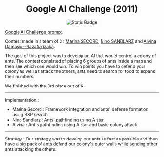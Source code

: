 <h1 align="center"> Google AI Challenge (2011) </h1>

<p align="center">
<img alt="Static Badge" src="https://img.shields.io/badge/Made%20in%20C%2B%2B-2d6eb3?style=flat-square&logo=c%2B%2B">
</p>

[Google AI Challenge prompt](http://ants.aichallenge.org/).

Contest made in a team of 3 :  [Marina SECORD](https://github.com/Lyrdinn/), [Nino SANDLARZ](https://github.com/Sand-Fox) and [Alvina Damasio--Razafiarizaka](http://ants.aichallenge.org/).

<p>
The goal of this project was to develop an AI that would control a colony of ants. The contest consisted of placing 6 groups of ants inside a map and then
see which one would win. To win points you have to defend your colony as well as attack the others, ants need to search for food to expand their numbers.

We finished with the 3rd place out of 6.
  
- - - - - - - - - - - - - - - - - - - - - - - - - - - - - - - -
Implementation :
 - Marina Secord : Framework integration and ants' defense formation using BSP search
 - Nino Sandlarz : Ants' pathfinding using A star
 - Alvina : Ant's pathfinding using A star and basic colony attack
  
- - - - - - - - - - - - - - - - - - - - - - - - - - - - - - - -
Strategy :
  Our strategy was to develop our ants as fast as possible and then have a big pack of ants defend our colony's outer walls while sending other
  ants attacking the others.
